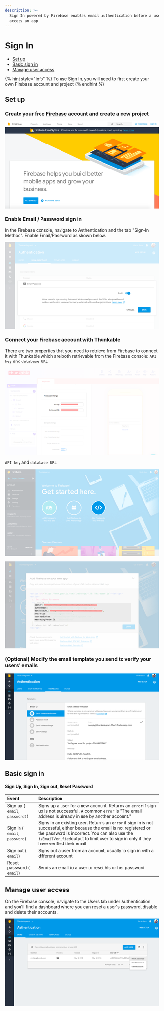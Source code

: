 ```yaml
---
description: >-
  Sign In powered by Firebase enables email authentication before a user can
  access an app
---
```


# Sign In

* [Set up](sign-in.md#set-up)
* [Basic sign in](sign-in.md#basic-sign-in-)
* [Manage user access](sign-in.md#managing-user-access)

{% hint style="info" %}
To use Sign In, you will need to first create your own Firebase account and project
{% endhint %}

## Set up

### Create your free [Firebase](https://firebase.google.com/) account and create a new project

![](../../../../.gitbook/assets/thunkable-documentation-exhibits-70%20%281%29.png)

### Enable Email / Password sign in

In the Firebase console, navigate to Authentication and the tab "Sign-In Method". Enable Email/Password as shown below.

![](../../../../.gitbook/assets/firebase-fig-4%20%281%29.png)

### Connect your Firebase account with Thunkable

There are two properties that you need to retrieve from Firebase to connect it with Thunkable which are both retrievable from the Firebase console: `API key` and `database URL`

![](../../../../.gitbook/assets/thunkable-documentation-exhibits-67.png)

`API key` and `database URL`

![](../../../../.gitbook/assets/thunkable-documentation-exhibits-68%20%281%29.png)

![](../../../../.gitbook/assets/thunkable-documentation-exhibits-69.png)

### \(Optional\) Modify the email template you send to verify your users' emails

![](../../../../.gitbook/assets/firebase-fig-5.png)

## Basic sign in

#### Sign Up, Sign In, Sign out, Reset Password

| Event | Description |
| :--- | :--- |
| Sign up \( `email`, `password)`\) | Signs up a user for a new account. Returns an `error` if sign up is not successful. A common `error` is "The email address is already in use by another account." |
| Sign in \( `email`, `password`\) | Signs in an existing user. Returns an `error` if sign in is not successful, either because the email is not registered or the password is incorrect. You can also use the `isEmailVerified`output to limit user to sign in only if they have verified their email |
| Sign out \( `email`\) | Signs out a user from an account, usually to sign in with a different account |
| Reset password \( `email`\) | Sends an email to a user to reset his or her password |

## Manage user access

On the Firebase console, navigate to the Users tab under Authentication and you'll find a dashboard where you can reset a user's password, disable and delete their accounts.

![](../../../../.gitbook/assets/firebase-fig-1.png)

